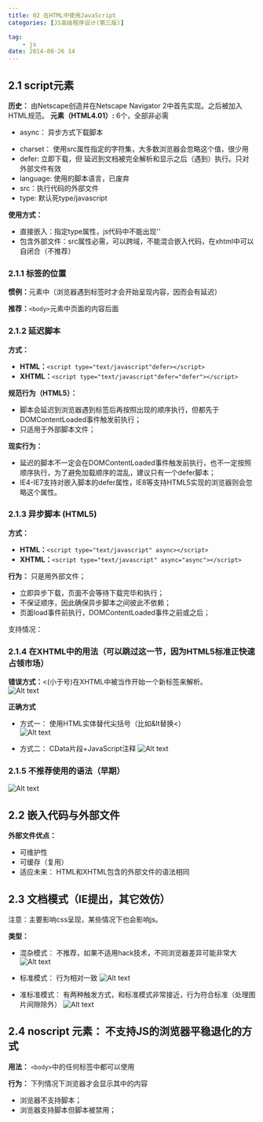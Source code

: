 ```yaml
---
title: 02 在HTML中使用JavaScript
categories: [JS高级程序设计(第三版)]

tag:
    - js
date: 2014-08-26 14
---
```


## 2.1  script元素

**历史：**   由Netscape创造并在Netscape Navigator 2中首先实现。之后被加入HTML规范。
**元素（HTML4.01）:**   6个，全部非必需

+ async：    异步方式下载脚本
- charset：    使用src属性指定的字符集，大多数浏览器会忽略这个值，很少用
- defer:   立即下载，但 延迟到文档被完全解析和显示之后（遇到</html>）执行。只对外部文件有效
- language:    使用的脚本语言，已废弃
- src：执行代码的外部文件
- type:    默认死type/javascript

**使用方式：**

- 直接嵌入：指定type属性，js代码中不能出现'</script>'
- 包含外部文件：src属性必需，可以跨域，不能混合嵌入代码，在xhtml中可以自闭合（不推荐）

### 2.1.1    标签的位置

**惯例：**<head>元素中（浏览器遇到<body>标签时才会开始呈现内容，因而会有延迟）

**推荐：**`<body>`元素中页面的内容后面


### 2.1.2    延迟脚本
**方式：**

- **HTML：**`<script type="text/javascript"defer></script>    `
- **XHTML：**`<script type="text/javascript"defer="defer"></script>`   

**规范行为（HTML5）：**

- 脚本会延迟到浏览器遇到</html>标签后再按照出现的顺序执行，但都先于DOMContentLoaded事件触发前执行；
- 只适用于外部脚本文件；

**现实行为：**

- 延迟的脚本不一定会在DOMContentLoaded事件触发前执行，也不一定按照顺序执行，为了避免加载顺序的混乱，建议只有一个defer脚本；
-  IE4-IE7支持对嵌入脚本的defer属性，IE8等支持HTML5实现的浏览器则会忽略这个属性。

### 2.1.3    异步脚本 (HTML5)

**方式：**

- **HTML：**`<script type="text/javascript" async></script> `   
- **XHTML：**`<script type="text/javascript" async="async"></script>` 

**行为：** 
只是用外部文件；

- 立即异步下载，页面不会等待下载完毕和执行；
- 不保证顺序，因此确保异步脚本之间彼此不依赖；
- 页面load事件前执行，DOMContentLoaded事件之前或之后；

支持情况：

### 2.1.4    在XHTML中的用法（可以跳过这一节，因为HTML5标准正快速占领市场）     

**错误方式：**<(小于号)在XHTML中被当作开始一个新标签来解析。                                                                                                      
![Alt text](http://o6ul1xz4z.bkt.clouddn.com/1450428411211.png)
                       

**正确方式**   

- 方式一：    使用HTML实体替代尖括号（比如&lt替换<）          
![Alt text](http://o6ul1xz4z.bkt.clouddn.com/1450428430947.png)

-  方式二：    CData片段+JavaScript注释
![Alt text](http://o6ul1xz4z.bkt.clouddn.com/1450428447412.png)

                                                                                                                                                                            
### 2.1.5    不推荐使用的语法（早期）     
![Alt text](http://o6ul1xz4z.bkt.clouddn.com/1450428543661.png)

                  
## 2.2    嵌入代码与外部文件

**外部文件优点：**

- 可维护性
- 可缓存（复用）
- 适应未来：    HTML和XHTML包含的外部文件的语法相同

## 2.3    文档模式（IE提出，其它效仿）

注意：主要影响css呈现，某些情况下也会影响js。

**类型：**

- 混杂模式：   不推荐，如果不适用hack技术，不同浏览器差异可能非常大 
![Alt text](http://o6ul1xz4z.bkt.clouddn.com/1450428919678.png)

- 标准模式：    行为相对一致
![Alt text](http://o6ul1xz4z.bkt.clouddn.com/1450428816811.png)

- 准标准模式：    有两种触发方式，和标准模式非常接近，行为符合标准（处理图片间隙除外）
![Alt text](http://o6ul1xz4z.bkt.clouddn.com/1450428869793.png)

## 2.4   noscript 元素：    不支持JS的浏览器平稳退化的方式


**用法：**    `<body>`中的任何标签中都可以使用

**行为：**    下列情况下浏览器才会显示其中的内容

- 浏览器不支持脚本；
- 浏览器支持脚本但脚本被禁用；


